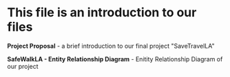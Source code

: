 # This file is an introduction to our files

**Project Proposal** - a brief introduction to our final project "SaveTravelLA"

**SafeWalkLA - Entity Relationship Diagram** - Enitity Relationship Diagram of our project
